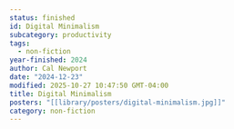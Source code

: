 ```yaml
---
status: finished
id: Digital Minimalism
subcategory: productivity
tags:
  - non-fiction
year-finished: 2024
author: Cal Newport
date: "2024-12-23"
modified: 2025-10-27 10:47:50 GMT-04:00
title: Digital Minimalism
posters: "[[library/posters/digital-minimalism.jpg]]"
category: non-fiction
---
```


